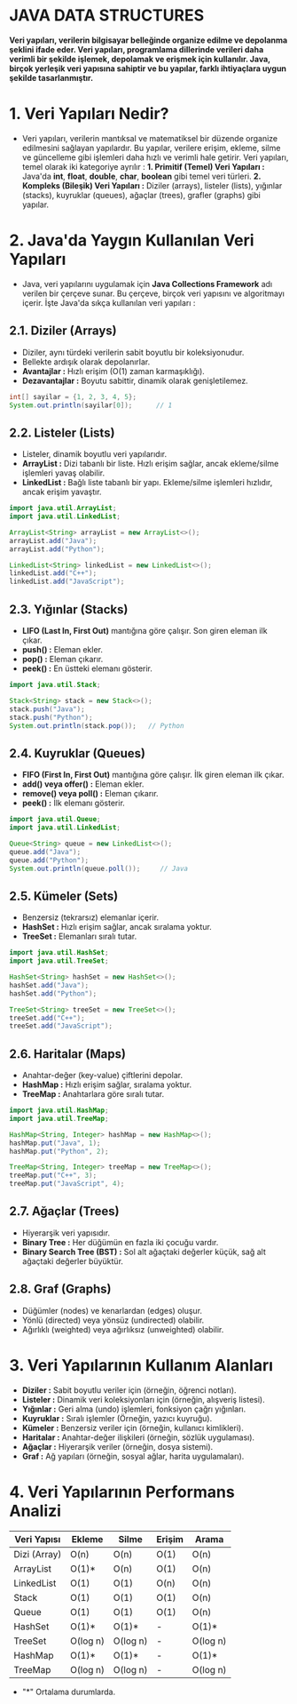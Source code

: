 # JAVA DATA STRUCTURES

**Veri yapıları, verilerin bilgisayar belleğinde organize edilme ve depolanma şeklini ifade eder. Veri yapıları, programlama dillerinde verileri daha verimli bir şekilde işlemek, depolamak ve erişmek için kullanılır. Java, birçok yerleşik veri yapısına sahiptir ve bu yapılar, farklı ihtiyaçlara uygun şekilde tasarlanmıştır.**

# 1. Veri Yapıları Nedir?

* Veri yapıları, verilerin mantıksal ve matematiksel bir düzende organize edilmesini sağlayan yapılardır. Bu yapılar, verilere erişim, ekleme, silme ve güncelleme gibi işlemleri daha hızlı ve verimli hale getirir. Veri yapıları, temel olarak iki kategoriye ayrılır :
  **1. Primitif (Temel) Veri Yapıları :** Java'da **int**, **float**, **double**, **char**, **boolean** gibi temel veri türleri.
  **2. Kompleks (Bileşik) Veri Yapıları :** Diziler (arrays), listeler (lists), yığınlar (stacks), kuyruklar (queues), ağaçlar (trees), grafler (graphs) gibi yapılar.


# 2. Java'da Yaygın Kullanılan Veri Yapıları

* Java, veri yapılarını uygulamak için **Java Collections Framework** adı verilen bir çerçeve sunar. Bu çerçeve, birçok veri yapısını ve algoritmayı içerir. İşte Java'da sıkça kullanılan veri yapıları :

## 2.1. Diziler (Arrays)

* Diziler, aynı türdeki verilerin sabit boyutlu bir koleksiyonudur.
* Bellekte ardışık olarak depolanırlar.
* **Avantajlar :** Hızlı erişim (O(1) zaman karmaşıklığı).
* **Dezavantajlar :** Boyutu sabittir, dinamik olarak genişletilemez.

```java
int[] sayilar = {1, 2, 3, 4, 5};
System.out.println(sayilar[0]);      // 1
```

## 2.2. Listeler (Lists)

* Listeler, dinamik boyutlu veri yapılarıdır.
* **ArrayList :** Dizi tabanlı bir liste. Hızlı erişim sağlar, ancak ekleme/silme işlemleri yavaş olabilir.
* **LinkedList :** Bağlı liste tabanlı bir yapı. Ekleme/silme işlemleri hızlıdır, ancak erişim yavaştır.

```java
import java.util.ArrayList;
import java.util.LinkedList;

ArrayList<String> arrayList = new ArrayList<>();
arrayList.add("Java");
arrayList.add("Python");

LinkedList<String> linkedList = new LinkedList<>();
linkedList.add("C++");
linkedList.add("JavaScript");
```

## 2.3. Yığınlar (Stacks)

* **LIFO (Last In, First Out)** mantığına göre çalışır. Son giren eleman ilk çıkar.
* **push() :** Eleman ekler.
* **pop() :** Eleman çıkarır.
* **peek() :** En üstteki elemanı gösterir.

```java
import java.util.Stack;

Stack<String> stack = new Stack<>();
stack.push("Java");
stack.push("Python");
System.out.println(stack.pop());   // Python
```

## 2.4. Kuyruklar (Queues)

* **FIFO (First In, First Out)** mantığına göre çalışır. İlk giren eleman ilk çıkar.
* **add() veya offer() :** Eleman ekler.
* **remove() veya poll() :** Eleman çıkarır.
* **peek() :** İlk elemanı gösterir.

```java
import java.util.Queue;
import java.util.LinkedList;

Queue<String> queue = new LinkedList<>();
queue.add("Java");
queue.add("Python");
System.out.println(queue.poll());     // Java
```

## 2.5. Kümeler (Sets)

* Benzersiz (tekrarsız) elemanlar içerir.
* **HashSet :** Hızlı erişim sağlar, ancak sıralama yoktur.
* **TreeSet :** Elemanları sıralı tutar.

```java
import java.util.HashSet;
import java.util.TreeSet;

HashSet<String> hashSet = new HashSet<>();
hashSet.add("Java");
hashSet.add("Python");

TreeSet<String> treeSet = new TreeSet<>();
treeSet.add("C++");
treeSet.add("JavaScript");
```

## 2.6. Haritalar (Maps)

* Anahtar-değer (key-value) çiftlerini depolar.
* **HashMap :** Hızlı erişim sağlar, sıralama yoktur.
* **TreeMap :** Anahtarlara göre sıralı tutar.

```java
import java.util.HashMap;
import java.util.TreeMap;

HashMap<String, Integer> hashMap = new HashMap<>();
hashMap.put("Java", 1);
hashMap.put("Python", 2);

TreeMap<String, Integer> treeMap = new TreeMap<>();
treeMap.put("C++", 3);
treeMap.put("JavaScript", 4);
```

## 2.7. Ağaçlar (Trees)

* Hiyerarşik veri yapısıdır.
* **Binary Tree :** Her düğümün en fazla iki çocuğu vardır.
* **Binary Search Tree (BST) :** Sol alt ağaçtaki değerler küçük, sağ alt ağaçtaki değerler büyüktür.

## 2.8. Graf (Graphs)

* Düğümler (nodes) ve kenarlardan (edges) oluşur.
* Yönlü (directed) veya yönsüz (undirected) olabilir.
* Ağırlıklı (weighted) veya ağırlıksız (unweighted) olabilir.


# 3. Veri Yapılarının Kullanım Alanları

* **Diziler :** Sabit boyutlu veriler için (örneğin, öğrenci notları).
* **Listeler :** Dinamik veri koleksiyonları için (örneğin, alışveriş listesi).
* **Yığınlar :** Geri alma (undo) işlemleri, fonksiyon çağrı yığınları.
* **Kuyruklar :** Sıralı işlemler (Örneğin, yazıcı kuyruğu).
* **Kümeler :** Benzersiz veriler için (örneğin, kullanıcı kimlikleri).
* **Haritalar :** Anahtar-değer ilişkileri (örneğin, sözlük uygulaması).
* **Ağaçlar :** Hiyerarşik veriler (örneğin, dosya sistemi).
* **Graf :** Ağ yapıları (örneğin, sosyal ağlar, harita uygulamaları).


# 4. Veri Yapılarının Performans Analizi

| **Veri Yapısı** | **Ekleme** | **Silme** | **Erişim** | **Arama** |
|--|--|--|--|--|
| Dizi (Array)	| O(n) |	O(n)	| O(1) |	O(n) |
| ArrayList	| O(1)* |	O(n) |	O(1)	| O(n) |
| LinkedList |	O(1) |	O(1) |	O(n) |	O(n) |
| Stack |	O(1) |	O(1) |	O(1) |	O(n) |
| Queue	| O(1)	| O(1)	| O(1)	| O(n) |
| HashSet	| O(1)*	| O(1)*	| -	| O(1)* |
| TreeSet	| O(log n) |	O(log n)	| -	| O(log n) |
| HashMap	| O(1)*	| O(1)*	| -	| O(1)* |
| TreeMap	| O(log n) |	O(log n)	| -	| O(log n) |

* "*" Ortalama durumlarda.





















